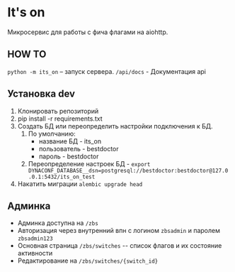 It's on
=======

Микросервис для работы с фича флагами на aiohttp.

HOW TO
------

`python -m its_on` – запуск сервера.
`/api/docs` - Документация api


Установка dev
------

1. Клонировать репозиторий
2. pip install -r requirements.txt
3. Создать БД или переопределить настройки подключения к БД.
    1. По умолчанию:
        - название БД - its_on
        - пользователь - bestdoctor
        - пароль - bestdoctor
    2. Переопределение настроек БД - `export DYNACONF_DATABASE__dsn=postgresql://bestdoctor:bestdoctor@127.0.0.1:5432/its_on_test`
4. Накатить миграции `alembic upgrade head`


Админка
------

* Админка доступна на `/zbs`
* Авторизация через внутренний впн с логином `zbsadmin` и паролем `zbsadmin123`
* Основная страница `/zbs/switches` -- список флагов и их состояние активности
* Редактирование на `/zbs/switches/{switch_id}`
